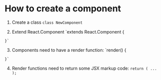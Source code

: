 # How to create a component
  1. Create a class
    `class NewComponent`

  2. Extend React.Component
    `extends React.Component {

    }`

  3. Components need to have a render function:
    `render() {

    }`

  4. Render functions need to return some JSX markup code:
    `return ( ... );`
